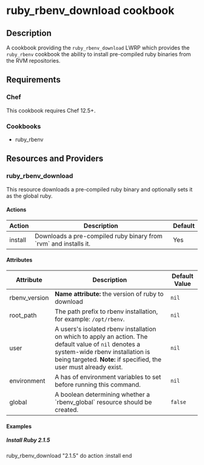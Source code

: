 # ruby_rbenv_download cookbook

## Description

A cookbook providing the `ruby_rbenv_download` LWRP which provides the `ruby_rbenv` cookbook the ability to install pre-compiled ruby binaries from the RVM repositories.

## Requirements

### Chef

This cookbook requires Chef 12.5+.

### Cookbooks

* ruby_rbenv

## Resources and Providers

### ruby_rbenv_download

This resource downloads a pre-compiled ruby binary and optionally sets it as the global ruby.

#### Actions

<table>
  <thead>
    <tr>
      <th>Action</th>
      <th>Description</th>
      <th>Default</th>
    </tr>
  </thead>
  <tbody>
    <tr>
      <td>install</td>
      <td>
        Downloads a pre-compiled ruby binary from `rvm` and installs it.
      </td>
      <td>Yes</td>
    </tr>
  </tbody>
</table>

#### Attributes

<table>
  <thead>
    <tr>
      <th>Attribute</th>
      <th>Description</th>
      <th>Default Value</th>
    </tr>
  </thead>
  <tbody>
    <tr>
      <td>rbenv_version</td>
      <td>
        <b>Name attribute:</b> the version of ruby to download
      </td>
      <td><code>nil</code></td>
    </tr>
    <tr>
      <td>root_path</td>
      <td>
        The path prefix to rbenv installation, for example:
        <code>/opt/rbenv</code>.
      </td>
      <td><code>nil</code></td>
    </tr>
    <tr>
      <td>user</td>
      <td>
        A users's isolated rbenv installation on which to apply an action. The
        default value of <code>nil</code> denotes a system-wide rbenv
        installation is being targeted. <b>Note:</b> if specified, the user
        must already exist.
      </td>
      <td><code>nil</code></td>
    </tr>
    <tr>
      <td>environment</td>
      <td>
        A has of environment variables to set before running this command.
      </td>
      <td><code>nil</code></td>
    </tr>
    <tr>
			<td>global</td>
      <td>
				A boolean determining whether a `rbenv_global` resource should be
				created.
			</td>
			<td><code>false</code></td>
    </tr>
	</tbody>
</table>

#### Examples

##### Install Ruby 2.1.5

  ruby_rbenv_download "2.1.5" do
    action :install
  end

